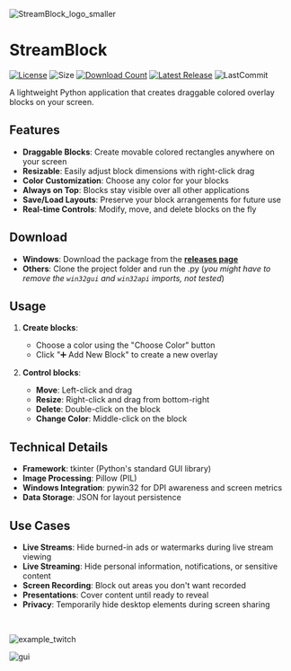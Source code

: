 ![StreamBlock_logo_smaller](https://github.com/user-attachments/assets/9ea5b879-a986-4ae7-8f61-460851b8bb62)

# StreamBlock
[![License](https://img.shields.io/github/license/mirbyte/StreamBlock?color=black)](https://raw.githubusercontent.com/mirbyte/StreamBlock/master/LICENSE)
![Size](https://img.shields.io/github/repo-size/mirbyte/StreamBlock?label=size&color=black)
[![Download Count](https://img.shields.io/github/downloads/mirbyte/StreamBlock/total?color=black)](https://github.com/mirbyte/StreamBlock/releases)
[![Latest Release](https://img.shields.io/github/release/mirbyte/StreamBlock.svg?color=black)](https://github.com/mirbyte/StreamBlock/releases/latest)
![LastCommit](https://img.shields.io/github/last-commit/mirbyte/StreamBlock?color=black&label=repo+updated)

A lightweight Python application that creates draggable colored overlay blocks on your screen.

## Features
- **Draggable Blocks**: Create movable colored rectangles anywhere on your screen
- **Resizable**: Easily adjust block dimensions with right-click drag
- **Color Customization**: Choose any color for your blocks
- **Always on Top**: Blocks stay visible over all other applications
- **Save/Load Layouts**: Preserve your block arrangements for future use
- **Real-time Controls**: Modify, move, and delete blocks on the fly

## Download
- **Windows**: Download the package from the **[releases page](https://github.com/mirbyte/StreamBlock/releases/latest)**
- **Others**: Clone the project folder and run the .py (*you might have to remove the `win32gui` and `win32api` imports, not tested*)

## Usage
1. **Create blocks**:
    - Choose a color using the "Choose Color" button
    - Click "➕ Add New Block" to create a new overlay

2. **Control blocks**:
    - **Move**: Left-click and drag
    - **Resize**: Right-click and drag from bottom-right
    - **Delete**: Double-click on the block
    - **Change Color**: Middle-click on the block

## Technical Details
- **Framework**: tkinter (Python's standard GUI library)
- **Image Processing**: Pillow (PIL)
- **Windows Integration**: pywin32 for DPI awareness and screen metrics
- **Data Storage**: JSON for layout persistence


## Use Cases
- **Live Streams**: Hide burned-in ads or watermarks during live stream viewing
- **Live Streaming**: Hide personal information, notifications, or sensitive content
- **Screen Recording**: Block out areas you don't want recorded
- **Presentations**: Cover content until ready to reveal
- **Privacy**: Temporarily hide desktop elements during screen sharing

<br>

![example_twitch](https://github.com/user-attachments/assets/73c708f9-6a21-488b-9972-8ae77bd7d7b9)


![gui](https://github.com/user-attachments/assets/c67b5a59-179f-466f-b600-60851fa7e23c)






